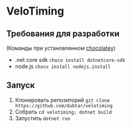 VeloTiming
=======

## Требования для разработки

(Команды при установленном [chocolatey](https://chocolatey.org/install))
 * .net core sdk `choco install dotnetcore-sdk`<br>
 * node.js `choco install nodejs.install`<br>


## Запуск
 1. Клонировать репозиторий `git clone https://github.com/dubtar/velotiming`
 2. Собрать `cd velotiming; dotnet build`
 3. Запустить `dotnet run`


